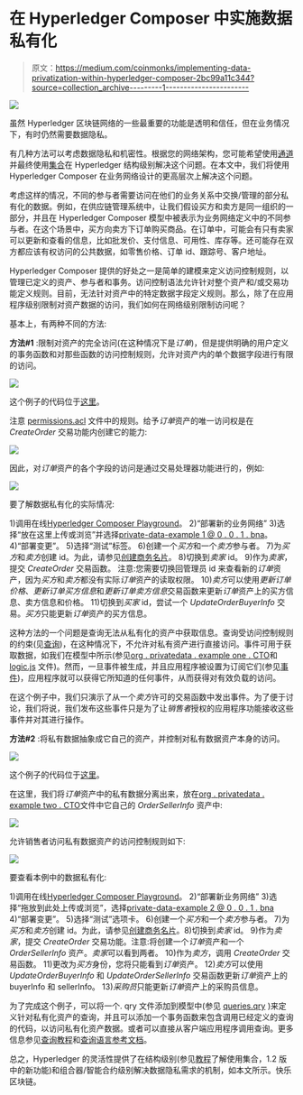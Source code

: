 # 在 Hyperledger Composer 中实施数据私有化

> 原文：<https://medium.com/coinmonks/implementing-data-privatization-within-hyperledger-composer-2bc99a11c344?source=collection_archive---------1----------------------->

![](img/3f43527f96746850437a98f80bb783af.png)

虽然 Hyperledger 区块链网络的一些最重要的功能是透明和信任，但在业务情况下，有时仍然需要数据隐私。

有几种方法可以考虑数据隐私和机密性。根据您的网络架构，您可能希望使用[通道](https://hyperledger-fabric.readthedocs.io/en/release-1.1/channels.html)并最终使用[集合](https://hyperledger-fabric.readthedocs.io/en/release-1.2/private-data/private-data.html)在 Hyperledger 结构级别解决这个问题。在本文中，我们将使用 Hyperledger Composer 在业务网络设计的更高层次上解决这个问题。

考虑这样的情况，不同的参与者需要访问在他们的业务关系中交换/管理的部分私有化的数据。例如，在供应链管理系统中，让我们假设买方和卖方是同一组织的一部分，并且在 Hyperledger Composer 模型中被表示为业务网络定义中的不同参与者。在这个场景中，买方向卖方下订单购买商品。在订单中，可能会有只有卖家可以更新和查看的信息，比如批发价、支付信息、可用性、库存等。还可能存在双方都应该有权访问的公共数据，如零售价格、订单 id、跟踪号、客户地址。

Hyperledger Composer 提供的好处之一是简单的建模来定义访问控制规则，以管理已定义的资产、参与者和事务。访问控制语法允许针对整个资产和/或交易功能定义规则。目前，无法针对资产中的特定数据字段定义规则。那么，除了在应用程序级别限制对资产数据的访问，我们如何在网络级别限制访问呢？

基本上，有两种不同的方法:

**方法#1** :限制对资产的完全访问(在这种情况下是*订单*)，但是提供明确的用户定义的事务函数和对那些函数的访问控制规则，允许对资产内的单个数据字段进行有限的访问。

![](img/02dbcf01a24e0d6283f767ba1a8c7280.png)

这个例子的代码位于[这里](https://github.com/annumberhocker/hlc_confidentiality_ex/tree/master/private-data-example1)。

注意 [permissions.acl](https://github.com/annumberhocker/hlc_confidentiality_ex/blob/master/private-data-example1/permissions.acl) 文件中的规则。给予*订单*资产的唯一访问权是在 *CreateOrder* 交易功能内创建它的能力:

![](img/837def72bebb1f5e6745b098b0c951f9.png)

因此，对*订单*资产的各个字段的访问是通过交易处理器功能进行的，例如:

![](img/cf8a3bc5b99390b9e723afb1703c7935.png)

要了解数据私有化的实际情况:

1)调用在线[Hyperledger Composer Playground](https://composer-playground.mybluemix.net/login)。
2)“部署新的业务网络”
3)选择“放在这里上传或浏览”并选择[private-data-example 1 @ 0 . 0 . 1 . bna](https://github.com/annumberhocker/hlc_confidentiality_ex/blob/master/private-data-example1/private-data-example1%400.0.1.bna)。
4)“部署变更”。
5)选择“测试”标签。
6)创建一个*买方*和一个*卖方*参与者。
7)为*买方*和*卖方*创建 id。为此，请参见[创建商务名片](https://hyperledger.github.io/composer/latest/playground/id-cards-playground)。
8)切换到*卖家* id。
9)作为*卖家*，提交 *CreateOrder* 交易函数。
注意:您需要切换回管理员 id 来查看新的*订单*资产，因为*买方*和*卖方*都没有实际*订单*资产的读取权限。
10)*卖方*可以使用*更新订单价格*、*更新订单买方信息*和*更新订单卖方信息*交易函数来更新*订单*资产上的买方信息、卖方信息和价格。
11)切换到*买家* id，尝试一个 *UpdateOrderBuyerInfo* 交易。*买方*只能更新*订单*资产的买方信息。

这种方法的一个问题是查询无法从私有化的资产中获取信息。查询受访问控制规则的约束(见[查询](https://hyperledger.github.io/composer/latest/business-network/query.html))，在这种情况下，不允许对私有资产进行直接访问。事件可用于获取数据，如我们在模型中所示(参见[org . privatedata . example one . CTO](https://github.com/annumberhocker/hlc_confidentiality_ex/blob/master/private-data-example1/models/org.privatedata.exampleone.cto)和 [logic.js](https://github.com/annumberhocker/hlc_confidentiality_ex/blob/master/private-data-example1/lib/logic.js) 文件)。然而，一旦事件被生成，并且应用程序被设置为订阅它们(参见[事件](https://hyperledger.github.io/composer/latest/applications/subscribing-to-events.html))，应用程序就可以获得它所知道的任何事件，从而获得对有效负载的访问。

在这个例子中，我们只演示了从一个*卖方*许可的交易函数中发出事件。为了便于讨论，我们将说，我们发布这些事件只是为了让*销售者*授权的应用程序功能接收这些事件并对其进行操作。

**方法#2** :将私有数据抽象成它自己的资产，并控制对私有数据资产本身的访问。

![](img/8edbb8fff663d3c9cd140f937dab8577.png)

这个例子的代码位于[这里](https://github.com/annumberhocker/hlc_confidentiality_ex/tree/master/private-data-example2)。

在这里，我们将*订单*资产中的私有数据分离出来，放在[org . privatedata . example two . CTO](https://github.com/annumberhocker/hlc_confidentiality_ex/blob/master/private-data-example2/models/org.privatedata.exampletwo.cto)文件中它自己的 *OrderSellerInfo* 资产中:

![](img/f42ffb1a0adf2e854ec8c09f1df6d5d8.png)

允许销售者访问私有数据资产的访问控制规则如下:

![](img/0f71b266c058b3be3d0085350e786e35.png)

要查看本例中的数据私有化:

1)调用在线[Hyperledger Composer Playground](https://composer-playground.mybluemix.net/login)。
2)“部署新业务网络”
3)选择“拖放到此处上传或浏览”，选择[private-data-example 2 @ 0 . 0 . 1 . bna](https://github.com/annumberhocker/hlc_confidentiality_ex/blob/master/private-data-example2/private-data-example2%400.0.1.bna)
4)“部署变更”。
5)选择“测试”选项卡。
6)创建一个*买方*和一个*卖方*参与者。
7)为*买方*和*卖方*创建 id。为此，请参见[创建商务名片](https://hyperledger.github.io/composer/latest/playground/id-cards-playground)。8)切换到*卖家* id。
9)作为*卖家*，提交 *CreateOrder* 交易功能。注意:将创建一个*订单*资产和一个 *OrderSellerInfo* 资产。*卖家*可以看到两者。
10)作为*卖方*，调用 *CreateOrder* 交易函数。
11)更改为*买方*身份，您将只能看到*订单*资产。
12)*卖方*可以使用 *UpdateOrderBuyerInfo* 和 *UpdateOrderSellerInfo* 交易函数更新*订单*资产上的 buyerInfo 和 sellerInfo。
13)*采购员*只能更新*订单*资产上的采购员信息。

为了完成这个例子，可以将一个. qry 文件添加到模型中(参见 [queries.qry](https://github.com/annumberhocker/hlc_confidentiality_ex/blob/master/private-data-example2/queries.qry) )来定义针对私有化资产的查询，并且可以添加一个事务函数来包含调用已经定义的查询的代码，以访问私有化资产数据。或者可以直接从客户端应用程序调用查询。更多信息参见[查询教程](https://hyperledger.github.io/composer/latest/tutorials/queries)和[查询语言参考文档](https://hyperledger.github.io/composer/latest/api/client-businessnetworkconnection#buildquery)。

总之，Hyperledger 的灵活性提供了在结构级别(参见[教程](https://hyperledger-fabric.readthedocs.io/en/release-1.2/private_data_tutorial.html)了解使用集合，1.2 版中的新功能)和组合器/智能合约级别解决数据隐私需求的机制，如本文所示。快乐区块链。
